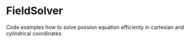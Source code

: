 # FieldSolver
Code examples how to solve possion equation efficienty in cartesian and cylindrical coordinates
